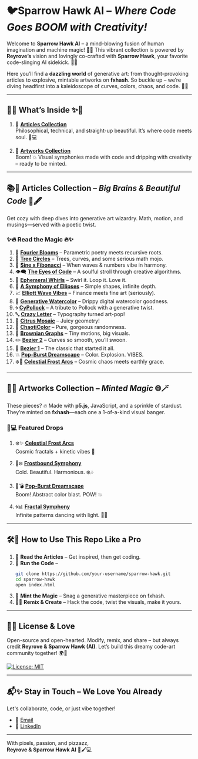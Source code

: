 # 🐦**Sparrow Hawk AI** – *Where Code Goes BOOM with Creativity!* 

Welcome to **Sparrow Hawk AI** – a mind-blowing fusion of human imagination and machine magic! 🧠🤖 This vibrant collection is powered by **Reyrove’s** vision and lovingly co-crafted with **Sparrow Hawk**, your favorite code-slinging AI sidekick. 💅✨

Here you’ll find a **dazzling world** of generative art: from thought-provoking articles to explosive, mintable artworks on **fxhash**. So buckle up – we’re diving headfirst into a kaleidoscope of curves, colors, chaos, and code. 🎢🎇

---

## 🌟✨ **What’s Inside** ✨🌟

1. 📖 **[Articles Collection](https://www.fxhash.xyz/u/reyrove/articles)**  
   Philosophical, technical, and straight-up beautiful. It’s where code meets soul. 💭💻

2. 🎨 **[Artworks Collection](https://www.fxhash.xyz/u/reyrove)**  
   Boom! 💥 Visual symphonies made with code and dripping with creativity – ready to be minted.

---

## 📚💫 **Articles Collection** – *Big Brains & Beautiful Code* 🧬🖋️

Get cozy with deep dives into generative art wizardry. Math, motion, and musings—served with a poetic twist.

### ✨🔥 **Read the Magic** 🔥✨

1. 🌸 **[Fourier Blooms](https://www.fxhash.xyz/article/fourier-blooms-the-art-of-parametric-curves-and-recursive-trees)** – Parametric poetry meets recursive roots.  
2. 🌳 **[Tree Circles](https://www.fxhash.xyz/article/tree-circles-and-parametric-magic-a-dance-of-branches-and-curves)** – Trees, curves, and some serious math mojo.  
3. 🎼 **[Sine x Fibonacci](https://www.fxhash.xyz/article/symphonies-of-sine-and-fibonacci-a-visual-code-journey)** – When waves & numbers vibe in harmony.  
4. 👁️‍🗨️ **[The Eyes of Code](https://www.fxhash.xyz/article/the-eyes-of-code-a-generative-journey)** – A soulful stroll through creative algorithms.  
5. 💫 **[Ephemeral Whirls](https://www.fxhash.xyz/article/ephemeral-whirls-generative-art-through-loops-and-motion)** – Swirl it. Loop it. Love it.  
6. 🥁 **[A Symphony of Ellipses](https://www.fxhash.xyz/article/a-symphony-of-ellipses)** – Simple shapes, infinite depth.  
7. 📈 **[Elliott Wave Vibes](https://www.fxhash.xyz/article/elliott-wave-visualization-in-generative-art)** – Finance meets fine art (seriously).  
8. 🎨 **[Generative Watercolor](https://www.fxhash.xyz/article/the-beauty-of-generative-watercolor-art%3A-a-blend-of-code-and-color)** – Drippy digital watercolor goodness.  
9. 🌀 **[CyPollock](https://www.fxhash.xyz/article/crafting-digital-masterpieces-with-cypollock%3A-a-dance-of-code-and-colors)** – A tribute to Pollock with a generative twist.  
10. 🔤 **[Crazy Letter](https://www.fxhash.xyz/article/crazy-letter)** – Typography turned art-pop!  
11. 🍊 **[Citrus Mosaic](https://www.fxhash.xyz/article/citrus-mosaic)** – Juicy geometry!  
12. 🎲 **[ChaotiColor](https://www.fxhash.xyz/article/chaoticolor)** – Pure, gorgeous randomness.  
13. 🧬 **[Brownian Graphs](https://www.fxhash.xyz/article/brownian-graphs-with-dynamic-points)** – Tiny motions, big visuals.  
14. ✏️ **[Bezier 2](https://www.fxhash.xyz/article/bezier-2%3Adynamic-bezier-curves)** – Curves so smooth, you’ll swoon.  
15. 📐 **[Bezier 1](https://www.fxhash.xyz/article/bezier-1)** – The classic that started it all.  
16. 💥 **[Pop-Burst Dreamscape](https://www.fxhash.xyz/article/pop-burst-dreamscape)** – Color. Explosion. VIBES.  
17. ❄️🌌 **[Celestial Frost Arcs](https://www.fxhash.xyz/article/celestial-frost-arcs%3A-a-dance-of-cosmic-energy)** – Cosmic chaos meets earthly grace.

---

## 🎨💎 **Artworks Collection** – *Minted Magic* 🌐🪄

These pieces? 🔥 Made with **p5.js**, JavaScript, and a sprinkle of stardust. They’re minted on **fxhash**—each one a 1-of-a-kind visual banger.

### 🎉💻 **Featured Drops**

1. ❄️✨ [**Celestial Frost Arcs**](https://www.fxhash.xyz/generative/31119)  
   Cosmic fractals + kinetic vibes 💫

2. 🎼❄️ [**Frostbound Symphony**](https://www.fxhash.xyz/generative/31215)  
   Cold. Beautiful. Harmonious. ❄️🎶

3. 🎨💣 [**Pop-Burst Dreamscape**](https://www.fxhash.xyz/generative/31209)  
   Boom! Abstract color blast. POW! 💥

4. 🌀📊 [**Fractal Symphony**](https://www.fxhash.xyz/generative/slug/fractal-symphony)  
   Infinite patterns dancing with light. 🔁🌈

---

## 🛠️💃 **How to Use This Repo Like a Pro**

1. 👀 **Read the Articles** – Get inspired, then get coding.  
2. 🧪 **Run the Code** –  
   ```bash
   git clone https://github.com/your-username/sparrow-hawk.git
   cd sparrow-hawk
   open index.html
   ```
3. 💎 **Mint the Magic** – Snag a generative masterpiece on fxhash.  
4. 🧙‍♀️ **Remix & Create** – Hack the code, twist the visuals, make it yours.

---

## 🧾💖 **License & Love**

Open-source and open-hearted. Modify, remix, and share – but always credit **Reyrove & Sparrow Hawk (AI)**. Let’s build this dreamy code-art community together! 🌍💫

[![License: MIT](https://img.shields.io/badge/License-MIT-yellow.svg)](https://opensource.org/licenses/MIT)

---

## 📬✨ **Stay in Touch – We Love You Already**

Let's collaborate, code, or just vibe together!  
- 📧 [Email](mailto:reyhanehdaneshdoost@gmail.com)  
- 💼 [LinkedIn](https://www.linkedin.com/in/reyhaneh-daneshdoost-730481160/)

---

With pixels, passion, and pizzazz,  
**Reyrove & Sparrow Hawk AI** 💙🖌️💻